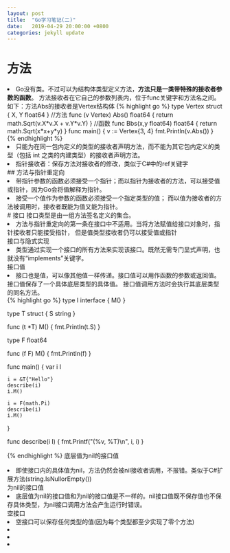 ```yaml
---
layout: post
title:  "Go学习笔记(二)"
date:   2019-04-29 20:00:00 +0800
categories: jekyll update
---
```

# 方法
<li>Go没有类。不过可以为结构体类型定义方法，<b>方法只是一类带特殊的接收者参数的函数</b>。
方法接收者在它自己的参数列表内，位于func关键字和方法名之间。</li>
如下：方法Abs的接收者是Vertex结构体
{% highlight go %}
type Vertex struct {
	X, Y float64
}
//方法
func (v Vertex) Abs() float64 {
	return math.Sqrt(v.X*v.X + v.Y*v.Y)
}
//函数
func Bbs(x,y float64) float64 {
	return math.Sqrt(x*x+y*y)
}
func main() {
	v := Vertex{3, 4}
	fmt.Println(v.Abs())
}
{% endhighlight %}
<li>只能为在同一包内定义的类型的接收者声明方法，而不能为其它包内定义的类型（包括 int 之类的内建类型）的接收者声明方法。</li>
<li>指针接收者：保存方法对接收者的修改，类似于C#中的ref关键字</li>
## 方法与指针重定向
<li>带指针参数的函数必须接受一个指针；而以指针为接收者的方法，可以接受值或指针，因为Go会将值解释为指针。</li>
<li>接受一个值作为参数的函数必须接受一个指定类型的值；
而以值为接收者的方法被调用时，接收者既能为值又能为指针。</li>
# 接口
接口类型是由一组方法签名定义的集合。
<li>方法与指针重定向的第一条在接口中不适用。当将方法赋值给接口对象时，指针接收者只能接受指针，
但是值类型接收者仍可以接受值或指针</li>
接口与隐式实现
<li>类型通过实现一个接口的所有方法来实现该接口。既然无需专门显式声明，也就没有“implements”关键字。</li>
接口值
<li>接口也是值，可以像其他值一样传递。接口值可以用作函数的参数或返回值。接口值保存了一个具体底层类型的具体值。
接口值调用方法时会执行其底层类型的同名方法。</li>
{% highlight go %}
type I interface {
	M()
}

type T struct {
	S string
}

func (t *T) M() {
	fmt.Println(t.S)
}

type F float64

func (f F) M() {
	fmt.Println(f)
}

func main() {
	var i I

	i = &T{"Hello"}
	describe(i)
	i.M()

	i = F(math.Pi)
	describe(i)
	i.M()
}

func describe(i I) {
	fmt.Printf("(%v, %T)\n", i, i)
}

{% endhighlight %}
底层值为nil的接口值
<li>即使接口内的具体值为nil，方法仍然会被nil接收者调用，不报错。类似于C#扩展方法(string.IsNullorEmpty())</li>
为nil的接口值
<li>底层值为nil的接口值和为nil的接口值是不一样的。nil接口值既不保存值也不保存具体类型，为nil接口调用方法会产生运行时错误。</li>
空接口
<li>空接口可以保存任何类型的值(因为每个类型都至少实现了零个方法)</li>

<li></li>
<li></li>
<li></li>